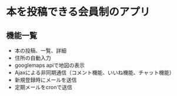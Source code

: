 # 本を投稿できる会員制のアプリ

## 機能一覧
- 本の投稿、一覧、詳細
- 住所の自動入力
- googlemaps apiで地図の表示
- Ajaxによる非同期通信（コメント機能、いいね機能、チャット機能）
- 新規登録時にメールを送信
- 定期メールをcronで送信
